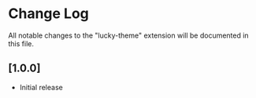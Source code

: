 # Change Log

All notable changes to the "lucky-theme" extension will be documented in this file.

## [1.0.0]

- Initial release
